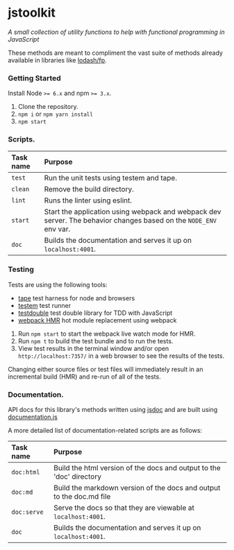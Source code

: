 # jstoolkit

*A small collection of utility functions to help with functional programming in JavaScript*

These methods are meant to compliment the vast suite of methods already available in libraries like [lodash/fp](https://github.com/lodash/lodash/wiki/FP-Guide).

### Getting Started

Install Node `>= 6.x` and npm `>= 3.x`.

1. Clone the repository.
1. `npm i` or `npm yarn install`
1. `npm start`

### Scripts.

| Task name | Purpose |
| :--- | :--- |
| `test` | Run the unit tests using testem and tape. |
| `clean` | Remove the build directory. |
| `lint` | Runs the linter using eslint. |
| `start` | Start the application using webpack and webpack dev server. The behavior changes based on the `NODE_ENV` env var. |
| `doc` | Builds the documentation and serves it up on `localhost:4001`. |

### Testing

Tests are using the following tools:
* [tape](https://github.com/substack/tape) test harness for node and browsers
* [testem](https://github.com/testem/testem) test runner
* [testdouble](https://github.com/testdouble/testdouble.js) test double library for TDD with JavaScript
* [webpack HMR](https://webpack.github.io/docs/hot-module-replacement.html) hot module replacement using webpack

1) Run `npm start` to start the webpack live watch mode for HMR.
2) Run `npm t` to build the test bundle and to run the tests.
3) View test results in the terminal window and/or open `http://localhost:7357/` in a web browser to see the results of the tests.

Changing either source files or test files will immediately result in an incremental build (HMR) and re-run of all of the tests.


### Documentation.

API docs for this library's methods written using [jsdoc](http://usejsdoc.org/) and are built using [documentation.js](http://documentation.js.org/)

A more detailed list of documentation-related scripts are as follows:

| Task name | Purpose |
| :--- | :--- |
| `doc:html` | Build the html version of the docs and output to the 'doc' directory |
| `doc:md` | Build the markdown version of the docs and output to the doc.md file |
| `doc:serve` | Serve the docs so that they are viewable at `localhost:4001`. |
| `doc` | Builds the documentation and serves it up on `localhost:4001`. |
